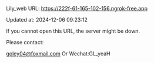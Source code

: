 Lily_web URL: https://222f-61-165-102-156.ngrok-free.app

Updated at: 2024-12-06 09:23:12

If you cannot open this URL, the server might be down.

Please contact: 

goley04@foxmail.com Or Wechat:GL_yeaH